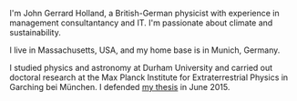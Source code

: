 I'm John Gerrard Holland, a British-German physicist with experience in management consultantancy and IT. I'm passionate about climate and sustainability.

I live in Massachusetts, USA, and my home base is in Munich, Germany.

I studied physics and astronomy at Durham University and carried out doctoral research at the Max Planck Institute for Extraterrestrial Physics in Garching bei München. I defended [my thesis](https://edoc.ub.uni-muenchen.de/18349/
 "'Optical and X-ray structures in the REXCESS sample of galaxy clusters' LMU München Universitätsbibliothek") in June 2015.
